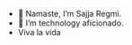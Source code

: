  - 🙏 Namaste, I’m Sajja Regmi.
 - 👀 I’m technology aficionado.
 - Viva la vida
<!---
sajja-10/sajja-10 is a ✨ special ✨ repository because its `README.md` (this file) appears on your GitHub profile.
You can click the Preview link to take a look at your changes.
--->
